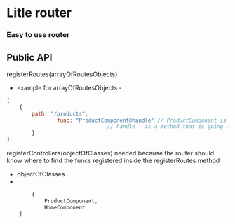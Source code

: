 # Litle router

### Easy to use router

## Public API
registerRoutes(arrayOfRoutesObjects)
- example for arrayOfRoutesObjects -
```javascript
[
	{
		path: "/products",
                func: "ProductComponent@handle" // ProductComponent is the controller
                				// handle - is a method that is going to be invoked after route is activated
        }
]
```
    
registerControllers(objectOfClasses)
	needed because the router should know where to find the funcs registered inside the registerRoutes method
- objectOfClasses 
- 
```javascript
    	{
        	ProductComponent,
        	HomeComponent
	}
```
